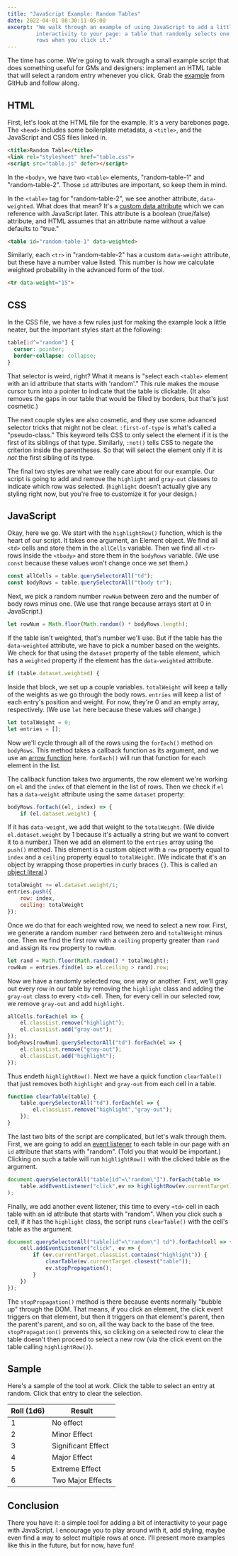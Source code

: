 ```yaml
---
title: "JavaScript Example: Random Tables"
date: 2022-04-01 08:30:11-05:00
excerpt: "We walk through an example of using JavaScript to add a little
         interactivity to your page: a table that randomly selects one of its
         rows when you click it."
---
```


The time has come. We're going to walk through a small example script that does
something useful for GMs and designers: implement an HTML table that will select 
a random entry whenever you click. Grab the [example] from GitHub and follow
along.

## HTML
First, let's look at the HTML file for the example. It's a very barebones page. The `<head>` includes some boilerplate metadata, a `<title>`, and the JavaScript
and CSS files linked in.

```html
<title>Random Table</title>
<link rel="stylesheet" href="table.css">
<script src="table.js" defer></script>
```

In the `<body>`, we have two `<table>` elements, "random-table-1" and
"random-table-2". Those `id` attributes are important, so keep them in mind.

In the `<table>` tag for "random-table-2", we see another attribute,
`data-weighted`. What does that mean? It's a [custom data attribute] which we
can reference with JavaScript later. This attribute is a boolean (true/false)
attribute, and HTML assumes that an attribute name without a value defaults to
"true."

```html
<table id="random-table-1" data-weighted>
```

Similarly, each `<tr>` in "random-table-2" has a custom `data-weight` attribute,
but these have a number value listed. This number is how we calculate weighted
probability in the advanced form of the tool.

```html
<tr data-weight="15">
```

## CSS
In the CSS file, we have a few rules just for making the example look a little
neater, but the important styles start at the following:

```css
table[id^="random"] {
  cursor: pointer;
  border-collapse: collapse;
}
```

That selector is weird, right? What it means is "select each `<table>` element
with an id attribute that starts with 'random'." This rule makes the mouse cursor
turn into a pointer to indicate that the table is clickable. (It also removes
the gaps in our table that would be filled by borders, but that's just
cosmetic.)

The next couple styles are also cosmetic, and they use some advanced selector
tricks that might not be clear. `:first-of-type` is what's called a
"pseudo-class." This keyword tells CSS to only select the element if it is the
first of its siblings of that type. Similarly, `:not()` tells CSS to negate
the criterion inside the parentheses. So that will select the element only if it
is _not_ the first sibling of its type.

The final two styles are what we really care about for our example. Our script
is going to add and remove the `highlight` and `gray-out` classes to indicate
which row was selected. (`highlight` doesn't actually give any styling right
now, but you're free to customize it for your design.)

## JavaScript
Okay, here we go. We start with the `highlightRow()` function, which is the heart
of our script. It takes one argument, an Element object. We find all `<td>`
cells and store them in the `allCells` variable. Then we find all `<tr>` rows
inside the `<tbody>` and store them in the `bodyRows` variable. (We use `const`
because these values won't change once we set them.)

```javascript
const allCells = table.querySelectorAll("td");
const bodyRows = table.querySelectorAll("tbody tr");
```

Next, we pick a random number `rowNum` between zero and the number of body rows
minus one. (We use that range because arrays start at 0 in JavaScript.)

```javascript
let rowNum = Math.floor(Math.random() * bodyRows.length);
```

If the table isn't weighted, that's number we'll use. But if the table has the
`data-weighted` attribute, we have to pick a number based on the weights. We
check for that using the `dataset` property of the table element, which has a
`weighted` property if the element has the `data-weighted` attribute.

```javascript
if (table.dataset.weighted) {
```

Inside that block, we set up a couple variables. `totalWeight` will keep a tally
of the weights as we go through the body rows. `entries` will keep a list of
each entry's position and weight. For now, they're 0 and an empty array,
respectively. (We use `let` here because these values _will_ change.)

```javascript
let totalWeight = 0;
let entries = [];
```

Now we'll cycle through all of the rows using the `forEach()` method on
`bodyRows`. This method takes a callback function as its argument, and we use an
[arrow function] here. `forEach()` will run that function for each element in
the list.

The callback function takes two arguments, the row element we're working on `el`
and the `index` of that element in the list of rows. Then we check if `el` has
a `data-weight` attribute using the same `dataset` property:

```javascript
bodyRows.forEach((el, index) => {
    if (el.dataset.weight) {
```

If it has `data-weight`, we add that weight to the `totalWeight`. (We divide
`el.dataset.weight` by 1 because it's actually a string but we want to convert
it to a number.) Then we add an element to the `entries` array using the
`push()` method. This element is a custom object with a `row` property equal to
`index` and a `ceiling` property equal to `totalWeight`. (We indicate that it's
an object by wrapping those properties in curly braces `{}`. This is called an
[object literal].)

```javascript
totalWeight += el.dataset.weight/1;
entries.push({
    row: index,
    ceiling: totalWeight
});
```

Once we do that for each weighted row, we need to select a new row. First, we
generate a random number `rand` between zero and `totalWeight` minus one. Then
we find the first row with a `ceiling` property greater than `rand` and assign
its `row` property to `rowNum`.

```javascript
let rand = Math.floor(Math.random() * totalWeight);
rowNum = entries.find(el => el.ceiling > rand).row;
```

Now we have a randomly selected row, one way or another. First, we'll gray out
every row in our table by removing the `highlight` class and adding the
`gray-out` class to every `<td>` cell. Then, for every cell in our selected row,
we remove `gray-out` and add `highlight`.

```javascript
allCells.forEach(el => {
    el.classList.remove("highlight");
    el.classList.add("gray-out");
});
bodyRows[rowNum].querySelectorAll("td").forEach(el => {
    el.classList.remove("gray-out");
    el.classList.add("highlight");
});
```

Thus endeth `highlightRow()`. Next we have a quick function `clearTable()` that
just removes both `highlight` and `gray-out` from each cell in a table.

```javascript
function clearTable(table) {
    table.querySelectorAll("td").forEach(el => {
        el.classList.remove("highlight","gray-out");
    });
}
```

The last two bits of the script are complicated, but let's walk through them.
First, we are going to add an [event listener] to each table in our page with an
`id` attribute that starts with "random". (Told you that would be important.)
Clicking on such a table will run `highlightRow()` with the clicked table as
the argument.

```javascript
document.querySelectorAll("table[id^=\"random\"]").forEach(table => 
    table.addEventListener("click",ev => highlightRow(ev.currentTarget));
);
```

Finally, we add another event listener, this time to every `<td>` cell in each
table with an id attribute that starts with "random". When you click such a
cell, if it has the `highlight` class, the script runs `clearTable()` with the
cell's table as the argument.

```javascript
document.querySelectorAll("table[id^=\"random\"] td").forEach(cell => {
    cell.addEventListener("click", ev => {
        if (ev.currentTarget.classList.contains("highlight")) {
            clearTable(ev.currentTarget.closest("table"));
            ev.stopPropagation();
        }
    })
});
```

The `stopPropagation()` method is there because events normally "bubble up"
through the DOM. That means, if you click an element, the click event triggers
on that element, but then it triggers on that element's parent, then the
parent's parent, and so on, all the way back to the base of the tree.
`stopPropagation()` prevents this, so clicking on a selected row to clear the
table doesn't then proceed to select a new row (via the click event on the table
calling `highlightRow()`).

## Sample
Here's a sample of the tool at work. Click the table to select an entry at
random. Click that entry to clear the selection.

<style>
.highlight {
}

.gray-out {
  color: darkgray;
}
table[id^="random"] {
  cursor: pointer;
}
table[id^="random"] td {
  transition: all 300ms;
}
</style>
<script src="posts/random-tables/table.js" defer></script>

<table id="random-table-1">
        <thead>
            <tr>
                <th>Roll (1d6)</th>
                <th>Result</th>
            </tr>
        </thead>
        <tbody>
            <tr>
                <td>1</td>
                <td>No effect</td>
            </tr>
            <tr>
                <td>2</td>
                <td>Minor Effect</td>
            </tr>
            <tr>
                <td>3</td>
                <td>Significant Effect</td>
            </tr>
            <tr>
                <td>4</td>
                <td>Major Effect</td>
            </tr>
            <tr>
                <td>5</td>
                <td>Extreme Effect</td>
            </tr>
            <tr>
                <td>6</td>
                <td>Two Major Effects</td>
            </tr>
        </tbody>
    </table>

## Conclusion
There you have it: a simple tool for adding a bit of interactivity to your page
with JavaScript. I encourage you to play around with it, add styling, maybe even
find a way to select multiple rows at once. I'll present more examples like this
in the future, but for now, have fun!

<!-- Links & References -->
[example]: https://github.com/ham2anv/coding-character-sheets/tree/main/examples/random-table
[custom data attribute]: https://developer.mozilla.org/en-US/docs/Web/HTML/Global_attributes/data-*
[arrow function]: posts/more-javascript/#arrow-functions
[object literal]: https://developer.mozilla.org/en-US/docs/Web/JavaScript/Guide/Grammar_and_types#object_literals
[event listener]: posts/more-javascript/#events
